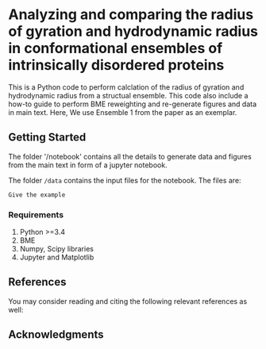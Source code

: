 # Analyzing and comparing the radius of gyration and hydrodynamic radius in conformational ensembles of intrinsically disordered proteins

This is a Python code to perform calclation of the radius of gyration and hydrodynamic radius from a structual ensemble. This code also include a how-to guide to perform BME reweighting and re-generate figures and data in main text. Here, We use Ensemble 1 from the paper as an exemplar.  

## Getting Started

The folder '/notebook' contains all the details to generate data and figures from the main text in form of a jupyter notebook.

The folder `/data` contains the input files for the notebook.
The files are:

```
Give the example
```

### Requirements

1. Python >=3.4
2. BME 
3. Numpy, Scipy libraries
4. Jupyter and Matplotlib

## References 
You may consider reading and citing the following relevant references as well:

## Acknowledgments


